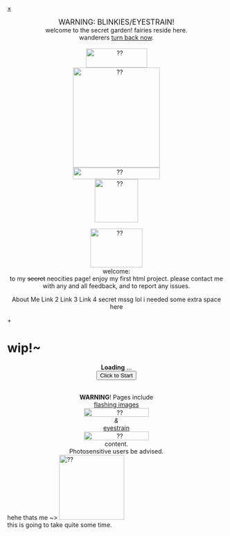 <!DOCTYPE html>
<html>
  <head>
    <meta charset="UTF-8">
    <meta name="viewport" content="width=device-width, initial-scale=1">
    <title>wip~</title>
    <style>
      a:hover {
        cursor: pointer;
      }
    </style>
    <!-- The style.css file allows you to change the look of your web pages.
         If you include the next line in all your web pages, they will all share the same look.
         This makes it easier to make new pages for your site. -->
   <link href="css/80085.css" rel="stylesheet" type="text/css" media="all">
  </head>

<body>
<div id="mySidenav" class="sidenav" style="background:url('/img-checkergreen.png');">
  <a href="javascript:void(0)" class="closebtn" onclick="closeNav()">&times;</a>
  
  <center><p><big>WARNING: BLINKIES/EYESTRAIN!</big><br>
  welcome to the secret garden! fairies reside here.<br>
  wanderers <u>turn back now</u>.<br><br>
  <img style="" alt="??" width="141" height="44" src="https://imgur.com/Cd8l0nK.gif"><br>
  <img style="" alt="??" width="200" height="231" src="https://imgur.com/orbaRS8.jpg"><br>
  <img style="" alt="??" width="200" height="27" src="https://imgur.com/m7HRQZt.gif"><br>
  <img style="" alt="??" width="100" height="100" src="https://imgur.com/PEZH3AL.png">

<div class="popup" onclick="myFunction()"><img style="" alt="??" width="120" height="90" src="https://imgur.com/jzDtSCs.png">
  <span class="popuptext" id="myPopup"><div class="popupheader">welcome:</div><div class="popupcontent">to my <s>secret</s> neocities page! enjoy my first html project. please contact me with any and all feedback, and to report any issues.</div></span>
</div>

<script>
// When the user clicks on <div>, open the popup
function myFunction() {
  var popup = document.getElementById("myPopup");
  popup.classList.toggle("show");
}
</script>

  <a class="hover">About Me</a>
  <a class="hover">Link 2</a>
  <a class="hover">Link 3</a>
  <a class="hover">Link 4</a>
  <transparent>secret mssg lol i needed some extra space here</transparent>
  </center>
<!-- Use any element to open the sidenav -->
</div>
<div id="onclick1">
<span onclick="openNav()">+</span>
</div>

<!-- Add all page content inside this div if you want the side nav to push page content to the right (not used if you only want the sidenav to sit on top of the page -->

<div id="main">
    <h1>wip!~</h1>
<center><b>Loading</b> <span class="one">.</span><span class="two">.</span><span class="three">.</span>​</center>

<div id="Progress_Status"> 
  <div id="myprogressBar"></div> 
</div>
<center><button onclick="update()">Click to Start</button></center> 

<script> 
function update() { 
  var element = document.getElementById("myprogressBar");    
  var width = 1; m
  var identity = setInterval(scene, 50); 
    
  function scene() { 
    if (width >= 99) { 
      clearInterval(identity); 
    } else { 
      width++;  
      element.style.width = width + '%';  
      element.innerHTML = width * 1  + '%';  
    } 
  } 
} 
</script> 

<br>
    <p><center><b>WARNING</b>! Pages include
    <div class="hover-title"><u>flashing images</u></div>
    <div class="hover-image"><img style="" alt="??" width="150" height="20" src="https://imgur.com/m7HRQZt.gif"></div>
 <i>&</i>
    <div class="hover-title"><u>eyestrain</u></div>
    <div class="hover-image"><img style="" alt="??" width="150" height="20" src="https://imgur.com/4pHKQol.png"></div> 
content.<br>
Photosensitive users be advised.</center>
    hehe thats me ~> <img style="" alt="??" width="150" height="150" src="https://imgur.com/myI5fst.jpg"><br>
    this is going to take quite some time.
    
</div>

<script>
/* Set the width of the side navigation to 250px */
function openNav() {
  document.getElementById("mySidenav").style.width = "250px";
}

/* Set the width of the side navigation to 0 */
function closeNav() {
  document.getElementById("mySidenav").style.width = "0";
}

/* Open the sidenav */
function openNav() {
  document.getElementById("mySidenav").style.width = "100%";
}

/* Close/hide the sidenav */
function closeNav() {
  document.getElementById("mySidenav").style.width = "0";
}
</script>


</body>

<!-- End page content -->
</html>

